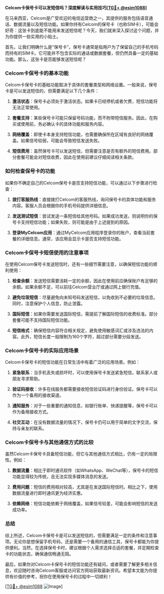 **Celcom卡保号卡可以发短信吗？深度解读与实用技巧[[TG💪+ @esim1088](https://t.me/s/esim1088)]**

在马来西亚，Celcom是广受欢迎的电信运营商之一，其提供的服务包括语音通话、数据流量以及短信功能。如果你持有Celcom的保号卡（也称SIM卡），可能会好奇：这张卡到底能不能用来发送短信呢？今天，我们就来深入探讨这个问题，并为你提供一些实用的小贴士。

首先，让我们明确什么是“保号卡”。保号卡通常是指用户为了保留自己的手机号码而持有的SIM卡。它可能并不包含实际的通话或数据套餐，但仍然具备一定的基础功能。那么，这张卡是否能够发送短信呢？

### Celcom卡保号卡的基本功能

Celcom卡保号卡的基础功能取决于具体的套餐类型和网络设置。一般来说，保号卡是可以发送短信的，但需要满足以下几个条件：

1. **激活状态**：保号卡必须处于激活状态。如果卡已经停机或者欠费，短信功能将无法正常使用。
   
2. **套餐支持**：某些保号卡可能只保留号码功能，而不附带短信服务。因此，在购买或使用前，务必确认卡的具体功能和服务内容。

3. **网络覆盖**：即使卡本身支持短信功能，也需要确保所在区域有良好的网络覆盖。如果信号较弱，可能会导致短信发送失败。

4. **短信费用**：虽然保号卡可以发送短信，但需要注意是否有额外的短信费用。部分套餐可能会对短信收费，因此在使用前建议仔细阅读相关条款。

### 如何检查保号卡的功能

如果你不确定自己的Celcom保号卡是否支持短信功能，可以通过以下步骤进行检查：

1. **拨打客服热线**：直接拨打Celcom的客服热线，询问保号卡的具体功能和服务内容。客服人员会根据你的手机号码提供详细信息。

2. **发送测试短信**：尝试发送一条短信给其他号码。如果成功发送，则说明你的保号卡支持短信功能；如果失败，则可能是由于上述提到的原因。

3. **登录MyCelcom应用**：通过MyCelcom应用程序登录你的账户，查看当前套餐的详细信息。通常，该应用会显示卡是否支持短信功能。

### Celcom卡保号卡短信使用的注意事项

在使用Celcom保号卡发送短信时，还有一些细节需要注意，以确保短信功能的顺利使用：

1. **检查余额**：发送短信需要消耗一定的余额，因此在使用前应确保账户有足够的余额。如果余额不足，可以前往Celcom营业厅或通过网上银行充值。

2. **避免垃圾短信**：尽量避免向未知号码发送短信，以免收到不必要的垃圾信息。同时，注意保护个人信息，防止泄露。

3. **国际短信**：如果你需要发送国际短信，需提前了解国际短信的收费标准。部分套餐可能不支持国际短信功能。

4. **短信格式**：确保短信内容符合相关规定，避免使用敏感词汇或涉及违法的内容。此外，短信长度一般限制为160个字符，超过部分需要分段发送。

### Celcom卡保号卡的实际应用场景

Celcom卡保号卡的短信功能在日常生活中有着广泛的应用场景。例如：

1. **紧急联系**：当手机丢失或损坏时，可以使用保号卡发送紧急短信，联系家人或朋友寻求帮助。

2. **验证码接收**：许多在线服务都需要接收短信验证码进行身份验证。保号卡可以作为一个备用的接收渠道。

3. **通知服务**：对于一些重要的通知信息，如银行账单、快递提醒等，保号卡可以作为备用接收方式。

4. **社交互动**：在没有数据流量的情况下，保号卡仍可以用于简单的文字交流，保持与亲友的联系。

### Celcom卡保号卡与其他通信方式的比较

虽然Celcom卡保号卡具备短信功能，但它与其他通信方式相比，仍有一定的局限性。例如：

1. **数据流量**：相比于即时通讯软件（如WhatsApp、WeChat等），保号卡的短信功能显得较为传统，且无法实现多媒体消息的发送。

2. **费用问题**：短信的费用相对较高，尤其是在发送国际短信时。相比之下，使用数据流量进行即时通讯更为经济实惠。

3. **依赖网络**：短信功能依赖于网络覆盖，如果信号较差，可能会影响短信的发送成功率。

### 总结

综上所述，Celcom卡保号卡是可以发送短信的，但需要满足一定的条件和注意事项。无论你是想保留手机号码，还是需要一个备用的通信工具，保号卡都能为你提供便利。当然，在选择保号卡时，建议根据个人需求选择合适的套餐，并定期检查卡的功能状态，确保通信畅通无阻。

最后，如果你对Celcom卡保号卡的短信功能还有疑问，或者需要了解更多相关信息，欢迎随时咨询Celcom客服或访问官方网站获取最新资讯。希望本文能为你提供有价值的参考，祝你在使用保号卡的过程中一切顺利！

[[TG💪+ @esim1088](https://t.me/s/esim1088) ![Image](https://i.postimg.cc/4NQfJmqS/Snipaste-2025-05-13-00-14-12.png)]
